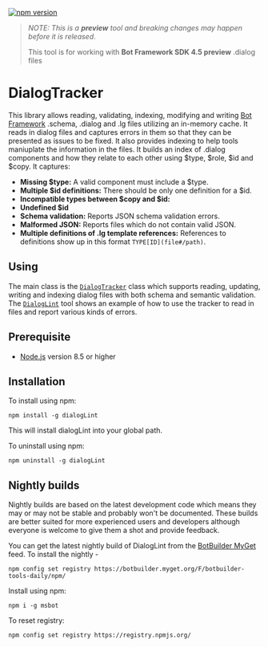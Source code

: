[![npm version](https://badge.fury.io/js/msbot.svg)](https://badge.fury.io/js/dialogLint)

> *NOTE: This is a **preview** tool and breaking changes may happen before it is released*.
>
> This tool is for working with **Bot Framework SDK 4.5 preview** .dialog files 

# DialogTracker 

This library allows reading, validating, indexing, modifying and writing [Bot Framework](https://dev.botframework.com/) .schema, .dialog and .lg files utilizing an in-memory cache.  It reads in dialog files and captures errors in them so that they can be presented as issues to be fixed.  It also provides indexing to help tools maniuplate the information in the files.  It builds an index of .dialog components and how they relate to each other using $type, $role, $id and $copy.  It captures:
* **Missing $type:** A valid component must include a $type.
* **Multiple $id definitions:** There should be only one definition for a $id.
* **Incompatible types between $copy and $id:** 
* **Undefined $id** 
* **Schema validation:** Reports JSON schema validation errors.
* **Malformed JSON:** Reports files which do not contain valid JSON.
* **Multiple definitions of .lg template references:**
References to definitions show up in this format `TYPE[ID](file#/path)`.  

## Using
The main class is the [`DialogTracker`](docs/classes/_dialogtracker_.dialogtracker.html) class which supports reading, updating, writing and indexing dialog files with both schema and semantic validation.  The [`DialogLint`](../dialoglint/src/dialogLint.ts) tool shows an example of how to use the tracker to read in files and report various kinds of errors.

## Prerequisite

- [Node.js](https://nodejs.org/) version 8.5 or higher

## Installation

To install using npm:

```shell
npm install -g dialogLint
```

This will install dialogLint into your global path.

To uninstall using npm:

```shell
npm uninstall -g dialogLint
```
## Nightly builds

Nightly builds are based on the latest development code which means they may or may not be stable and probably won't be documented. These builds are better suited for more experienced users and developers although everyone is welcome to give them a shot and provide feedback.

You can get the latest nightly build of DialogLint from the [BotBuilder MyGet](https://botbuilder.myget.org/gallery) feed. To install the nightly - 

```shell
npm config set registry https://botbuilder.myget.org/F/botbuilder-tools-daily/npm/
```

Install using npm:
```shell
npm i -g msbot
```

To reset registry:
```shell
npm config set registry https://registry.npmjs.org/
```